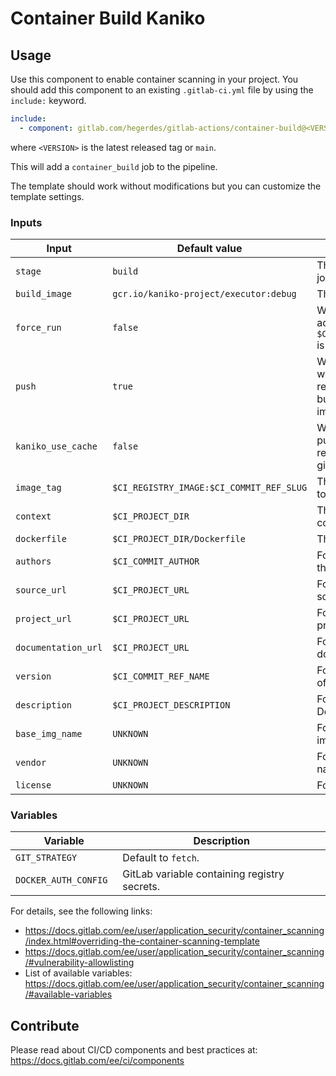 # Container Build Kaniko

## Usage

Use this component to enable container scanning in your project.
You should add this component to an existing `.gitlab-ci.yml` file by using the `include:`
keyword.

```yaml
include:
  - component: gitlab.com/hegerdes/gitlab-actions/container-build@<VERSION>
```

where `<VERSION>` is the latest released tag or `main`.

This will add a `container_build` job to the pipeline.

The template should work without modifications but you can customize the template settings.
### Inputs

| Input | Default value | Description |
| ----- | ------------- | ----------- |
| `stage` | `build`      | The stage where you want the job to be added |
| `build_image` | `gcr.io/kaniko-project/executor:debug` | The Docker image of kaniko |
| `force_run` | `false` | When set to `true` it always adds the job even if `$CONTAINER_SCANNING_DISABLED` is set |
| `push` | `true` | When set to `true` the image will be pushed to the default registry. Set to `false` to only build without pushing the image. |
| `kaniko_use_cache` | `false` | When set to `true` kaniko will push build cache layers to the registry. Currently only the gitlab registry is supported. |
| `image_tag` | `$CI_REGISTRY_IMAGE:$CI_COMMIT_REF_SLUG` | The name/path of the image to build. |
| `context` | `$CI_PROJECT_DIR` | The kaniko/docker build context. |
| `dockerfile` | `$CI_PROJECT_DIR/Dockerfile` | The path to the Dockerfile. |
| `authors` | `$CI_COMMIT_AUTHOR` | For OCI image label: Name of the image author(s).|
| `source_url` | `$CI_PROJECT_URL` | For OCI image label: Url of the source code. |
| `project_url` | `$CI_PROJECT_URL` | For OCI image label: Url of the project. |
| `documentation_url` | `$CI_PROJECT_URL` | For OCI image label: Url of the documentation. |
| `version` | `$CI_COMMIT_REF_NAME` | For OCI image label: Version of the image. |
| `description` | `$CI_PROJECT_DESCRIPTION` | For OCI image label: Description. |
| `base_img_name` | `UNKNOWN` | For OCI image label: Base image name. |
| `vendor` | `UNKNOWN` | For OCI image label: Vendor name. |
| `license` | `UNKNOWN` | For OCI image label: License. |

### Variables

| Variable | Description |
| -------- | ----------- |
| `GIT_STRATEGY` | Default to `fetch`. |
| `DOCKER_AUTH_CONFIG ` | GitLab variable containing registry secrets. |

For details, see the following links:
- https://docs.gitlab.com/ee/user/application_security/container_scanning/index.html#overriding-the-container-scanning-template
- https://docs.gitlab.com/ee/user/application_security/container_scanning/#vulnerability-allowlisting
- List of available variables: https://docs.gitlab.com/ee/user/application_security/container_scanning/#available-variables


## Contribute

Please read about CI/CD components and best practices at: https://docs.gitlab.com/ee/ci/components

